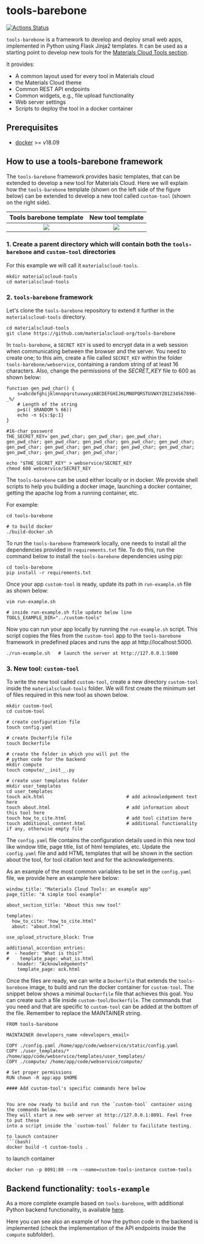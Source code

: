 # tools-barebone

[![Actions Status](https://github.com/materialscloud-org/tools-barebone/workflows/Docker%20Image%20Build%20CI/badge.svg)](https://github.com/materialscloud-org/tools-barebone/actions)


`tools-barebone` is a framework to develop and deploy small web apps,
implemented in Python using Flask Jinja2 templates.
It can be used as a starting point to develop new tools for the
[Materials Cloud Tools section](https://www.materialscloud.org/work/tools/options).

It provides:

- A common layout used for every tool in Materials cloud
- the Materials Cloud theme
- Common REST API endpoints
- Common widgets, e.g., file upload functionality
- Web server settings
- Scripts to deploy the tool in a docker container

## Prerequisites

- [docker](https://www.docker.com/) >= v18.09

## How to use a tools-barebone framework

The `tools-barebone` framework provides basic templates, that can be extended to develop
a new tool for Materials Cloud.
Here we will explain how the `tools-barebone` template (shown
on the left side of the figure below) can be extended to develop a new tool called `custom-tool`
(shown on the right side).

|                                            Tools barebone template                                             |                                               New tool template                                               |
| :------------------------------------------------------------------------------------------------------------: | :-----------------------------------------------------------------------------------------------------------: |
| ![](https://github.com/materialscloud-org/tools-barebone/blob/master/misc/screenshots/tools-barebone.png) | ![](https://github.com/materialscloud-org/tools-barebone/blob/master/misc/screenshots/tools-example.png) |

### 1. Create a parent directory which will contain both the `tools-barebone` and `custom-tool` directories

For this example we will call it `materialscloud-tools`.

```(bash)
mkdir materialscloud-tools
cd materialscloud-tools
```

### 2. `tools-barebone` framework

Let's clone the `tools-barebone` repository to extend it further in the `materialscloud-tools` directory.

```(bash)
cd materialscloud-tools
git clone https://github.com/materialscloud-org/tools-barebone
```

In `tools-barebone`, a `SECRET KEY` is used to encrypt data in a web session when communicating between the browser and the server. You need to create one; to this aim, create a file called
`SECRET_KEY` within the folder `tools-barebone/webservice`, containing a random
string of at least 16 characters.
Also, change the permissions of the _SECRET_KEY_ file to 600 as shown below:

```(javascript)
function gen_pwd_char() {
    s=abcdefghijklmnopqrstuvwxyzABCDEFGHIJKLMNOPQRSTUVWXYZ01234567890-_%/
    # Length of the string
    p=$(( $RANDOM % 66))
    echo -n ${s:$p:1}
}

#16-char password
THE_SECRET_KEY=`gen_pwd_char; gen_pwd_char; gen_pwd_char; gen_pwd_char; gen_pwd_char; gen_pwd_char; gen_pwd_char; gen_pwd_char; gen_pwd_char; gen_pwd_char; gen_pwd_char; gen_pwd_char; gen_pwd_char; gen_pwd_char; gen_pwd_char; gen_pwd_char;`

echo "$THE_SECRET_KEY" > webservice/SECRET_KEY
chmod 600 webservice/SECRET_KEY
```

The `tools-barebone` can be used either locally or in docker. We provide shell scripts
to help you building a docker image, launching a docker container, getting the apache log from a running container, etc.

For example:

```(bash)
cd tools-barebone

# to build docker
./build-docker.sh
```

To run the `tools-barebone` framework locally, one needs to install all the dependencies provided
in `requirements.txt` file. To do this, run the command below to install the `tools-barebone` dependencies using pip:

```(bash)
cd tools-barebone
pip install -r requirements.txt
```

Once your app `custom-tool` is ready, update its path in `run-example.sh` file as shown below:

```(bash)
vim run-example.sh

# inside run-example.sh file update below line
TOOLS_EXAMPLE_DIR="../custom-tools"
```

Now you can run your app locally by running the `run-example.sh` script. This script copies the files from
the `custom-tool` app to the `tools-barebone` framework in predefined places and runs the app
at http://localhost:5000.

```(bash)
./run-example.sh   # launch the server at http://127.0.0.1:5000
```

### 3. New tool: `custom-tool`

To write the new tool called `custom-tool`, create a new directory `custom-tool` inside the
`materialscloud-tools` folder. We will first create the minimum set of files required
in this new tool as shown below.

```(bash)
mkdir custom-tool
cd custom-tool

# create configuration file
touch config.yaml

# create Dockerfile file
touch Dockerfile

# create the folder in which you will put the
# python code for the backend
mkdir compute
touch compute/__init__.py

# create user templates folder
mkdir user_templates
cd user_templates
touch ack.html                              # add acknowledgement text here
touch about.html                            # add information about this tool here
touch how_to_cite.html                      # add tool citation here
touch additional_content.html               # additional functionality if any, otherwise empty file

```

The `config.yaml` file contains the configuration details used in this new tool like window title,
page title, list of html templates, etc. Update the `config.yaml` file and add HTML templates
that will be shown in the section about the tool, for tool citation text and for the acknowledgements.

As an example of the most common variables to be set in the `config.yaml` file, we provide here an example
here below:

```(bash)
window_title: "Materials Cloud Tools: an example app"
page_title: "A simple tool example"

about_section_title: "About this new tool"

templates:
  how_to_cite: "how_to_cite.html"
  about: "about.html"

use_upload_structure_block: True

additional_accordion_entries:
#  - header: "What is this?"
#    template_page: what_is.html
  - header: "Acknowledgements"
    template_page: ack.html

```

Once the files are ready, we can write a `Dockerfile` that extends the `tools-barebone` image,
to build and run the docker container for `custom-tool`. The snippet below shows a minimal
`Dockerfile` file that achieves this goal. You can create such a file inside `custom-tool/Dockerfile`.
The commands that you need and that are specific to `custom-tool` can be added at the bottom of the file.
Remember to replace the MAINTAINER string.

````(bash)
FROM tools-barebone

MAINTAINER developers_name <developers_email>

COPY ./config.yaml /home/app/code/webservice/static/config.yaml
COPY ./user_templates/* /home/app/code/webservice/templates/user_templates/
COPY ./compute/ /home/app/code/webservice/compute/

# Set proper permissions
RUN chown -R app:app $HOME

#### Add custom-tool's specific commands here below


You are now ready to build and run the `custom-tool` container using the commands below.
They will start a new web server at http://127.0.0.1:8091. Feel free to put these
into a script inside the `custom-tool` folder to facilitate testing.

to launch container
```(bash)
docker build -t custom-tools .
````

to launch container

```(bash)
docker run -p 8091:80 --rm --name=custom-tools-instance custom-tools
```

## Backend functionality: `tools-example`

As a more complete example based on `tools-barebone`, with additional Python backend functionality, is available
[here](https://github.com/materialscloud-org/tools-example).

Here you can see also an example of how the python code in the backend is implemented (check the implementation of the API endpoints inside the `compute` subfolder).
